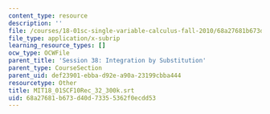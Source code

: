 ```yaml
---
content_type: resource
description: ''
file: /courses/18-01sc-single-variable-calculus-fall-2010/68a27681b673d40d73355362f0ecdd53_MIT18_01SCF10Rec_32_300k.srt
file_type: application/x-subrip
learning_resource_types: []
ocw_type: OCWFile
parent_title: 'Session 38: Integration by Substitution'
parent_type: CourseSection
parent_uid: def23901-ebba-d92e-a90a-23199cbba444
resourcetype: Other
title: MIT18_01SCF10Rec_32_300k.srt
uid: 68a27681-b673-d40d-7335-5362f0ecdd53
---
```

